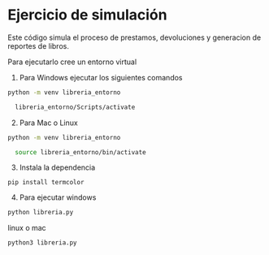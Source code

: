 # Ejercicio de simulación

Este código simula el proceso de prestamos, devoluciones y generacion de reportes de libros.

Para ejecutarlo cree un entorno virtual

1. Para Windows ejecutar los siguientes comandos

```sh
python -m venv libreria_entorno
```
```sh
  libreria_entorno/Scripts/activate
```

2. Para Mac o Linux

```sh
python -m venv libreria_entorno
```
```sh
  source libreria_entorno/bin/activate
```

3. Instala la dependencia

```
pip install termcolor
```

4. Para ejecutar
windows
  ```sh
  python libreria.py
  ```
  linux o mac
  ```sh
  python3 libreria.py
```